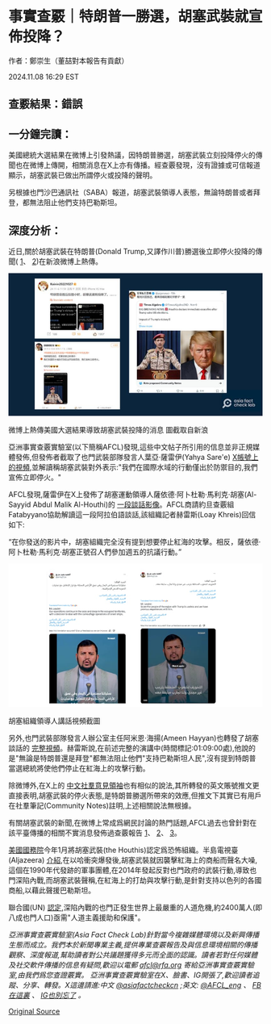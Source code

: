 # 事實查覈｜特朗普一勝選，胡塞武裝就宣佈投降？

作者：鄭崇生（董喆對本報告有貢獻）

2024.11.08 16:29 EST

## 查覈結果：錯誤

## 一分鐘完讀：

美國總統大選結果在微博上引發熱議，因特朗普勝選，胡塞武裝立刻投降停火的傳聞也在微博上傳開，相關消息在X上亦有傳播。經查覈發現，沒有證據或可信報道顯示，胡塞武裝已做出所謂停火或投降的聲明。

另根據也門沙巴通訊社（SABA）報道，胡塞武裝領導人表態，無論特朗普或者拜登，都無法阻止他們支持巴勒斯坦。

## 深度分析：

近日,關於胡塞武裝在特朗普(Donald Trump,又譯作川普)勝選後立即停火投降的傳聞( [1](https://archive.ph/WCw8A)、 [2](https://archive.ph/wkdEk))在新浪微博上熱傳。

![Slide1 (1).PNG](images/42M323FHVSODXKJLXMWWAO7IVQ.png)

微博上熱傳美國大選結果導致胡塞武裝投降的消息 圖截取自新浪

亞洲事實查覈實驗室(以下簡稱AFCL)發現,這些中文帖子所引用的信息並非正規媒體發佈,但發佈者截取了也門武裝部隊發言人葉亞·薩雷伊(Yahya Sare'e) [X帳號上的視頻](https://archive.ph/xc924),並解讀稱胡塞武裝對外表示:"我們在國際水域的行動僅出於防禦目的,我們宣佈立即停火。"

AFCL發現,薩雷伊在X上發佈了胡塞運動領導人薩依德·阿卜杜勒·馬利克·胡塞(Al-Sayyid Abdul Malik Al-Houthi)的 [一段談話影像](https://archive.ph/YWgiY)。AFCL商請約旦查覈組Fatabyyano協助解讀這一段阿拉伯語談話,該組織記者赫雷斯(Loay Khreis)回信如下:

“在你發送的影片中，胡塞組織完全沒有提到想要停止紅海的攻擊。相反，薩依德·阿卜杜勒·馬利克·胡塞正號召人們參加週五的抗議行動。”

![Slide2 (1).PNG](images/K6FMDIWTBOSMZBAZ4N2HTCLQ3I.png)

胡塞組織領導人講話視頻截圖

另外,也門武裝部隊發言人辦公室主任阿米恩·海揚(Ameen Hayyan)也轉發了胡塞談話的 [完整視頻](https://archive.ph/SZ5Gy)。赫雷斯說,在前述完整的演講中(時間標記:01:09:00處),他說的是"無論是特朗普還是拜登"都無法阻止他們"支持巴勒斯坦人民",沒有提到特朗普當選總統將使他們停止在紅海上的攻擊行動。

除微博外,在X上的 [中文社羣意見領袖](https://archive.ph/xZqUW)也有相似的說法,其所轉發的英文賬號推文更直接表明,胡塞武裝的停火表態,是特朗普勝選所帶來的效應,但推文下其實已有用戶在社羣筆記(Community Notes)註明,上述相關說法無根據。

有關胡塞武裝的新聞,在微博上常成爲網民討論的熱門話題,AFCL過去也曾針對在該平臺傳播的相關不實消息發佈過查覈報告 [1](2023-12-27_事實查覈｜胡塞武裝在紅海擊沉以色列船隻？.md)、 [2](2024-06-13_事實查覈｜胡塞武裝擊沉美國艾森豪威爾航母？這些影像移花接木.md)、 [3](2024-05-29_事實查覈｜網傳視頻顯示胡塞武裝擊沉美軍梅森號驅逐艦？.md)。

[美國國務院](https://www.state.gov/terrorist-designation-of-the-houthis/)今年1月將胡塞武裝(the Houthis)認定爲恐怖組織。半島電視臺(Aljazeera) [介紹](https://www.aljazeera.com/news/2024/1/12/who-are-yemens-houthis-a-basic-guide),在以哈衝突爆發後,胡塞武裝就因襲擊紅海上的商船而聲名大噪,這個在1990年代發跡的軍事團體,在2014年發起反對也門政府的武裝行動,導致也門深陷內戰,而胡塞武裝聲稱,在紅海上的打劫與攻擊行動,是針對支持以色列的各國商船,以藉此聲援巴勒斯坦。

聯合國(UN) [認定](https://yemen.un.org/en/about/about-the-un),深陷內戰的也門正發生世界上最嚴重的人道危機,約2400萬人(即八成也門人口)亟需"人道主義援助和保護"。

*亞洲事實查覈實驗室(Asia Fact Check Lab)針對當今複雜媒體環境以及新興傳播生態而成立。我們本於新聞專業主義,提供專業查覈報告及與信息環境相關的傳播觀察、深度報道,幫助讀者對公共議題獲得多元而全面的認識。讀者若對任何媒體及社交軟件傳播的信息有疑問,歡迎以電郵*  [*afcl@rfa.org*](mailto:afcl@rfa.org)  *寄給亞洲事實查覈實驗室,由我們爲您查證覈實。* *亞洲事實查覈實驗室在X、臉書、IG開張了,歡迎讀者追蹤、分享、轉發。X這邊請進:中文*  [*@asiafactcheckcn*](https://twitter.com/asiafactcheckcn)  *;英文:*  [*@AFCL\_eng*](https://twitter.com/AFCL_eng)  *、*  [*FB在這裏*](https://www.facebook.com/asiafactchecklabcn)  *、*  [*IG也別忘了*](https://www.instagram.com/asiafactchecklab/)  *。*



[Original Source](https://www.rfa.org/mandarin/shishi-hecha/hc-donald-trump-middle-east-issue-11082024162917.html)